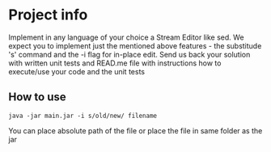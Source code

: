 # Project info
Implement in any language of your choice a Stream Editor like sed. 
We expect you to implement just the mentioned above features - 
the substitude 's' command and the -i flag for in-place edit. Send us back your solution with written unit tests and READ.me file with instructions how to execute/use your code and the unit tests


##  How to use
``` 
java -jar main.jar -i s/old/new/ filename
```

You can place absolute path of the file or place the file in same folder as the jar
